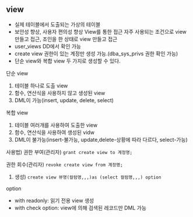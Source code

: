 ## view
- 실제 테이블에서 도출되는 가상의 테이블
- 보안성 향상, 사용자 편의성 향상
View를 통한 접근	자주 사용되는 조건으로 view 만들고 접근, 조인을 한 상태로 view 만들고 접근
- user_views DD에서 확인 가능
- create view 권한이 있는 계정만 생성 가능.(dba_sys_privs 권한 확인 가능)
- 단순 view와 복합 view 두 가지로 생성할 수 있다.

단순 view
1. 테이블 하나로 도출 view
2. 함수, 연산식을 사용하지 않고 생성된 view
3. DML이 가능(insert, update, delete, select)

복합 view
1. 테이블 여러개를 사용하여 도출한 view
2. 함수, 연산식을 사용하여 생성된 vidw
3. DML이 불가능(insert-불가능, update,delete-상황에 따라 다르다, select-가능)

사용법)
권한 부여(관리자)
``grant create view to 계정명;``

권한 회수(관리자)
``revoke create view from 계정명;``

1. 생성)
``create view 뷰명(컬럼명,,,)as (select 컬럼명,,,) option``

option
- with readonly: 읽기 전용 view 생성
- with check option: view에 의해 검색된 레코드만 DML 가능

